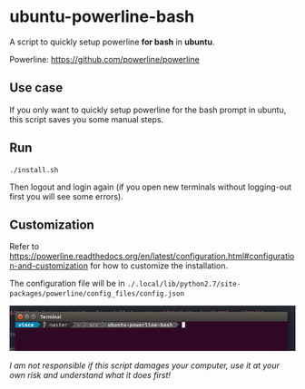 # ubuntu-powerline-bash

A script to quickly setup powerline **for bash** in **ubuntu**.

Powerline: https://github.com/powerline/powerline

## Use case

If you only want to quickly setup powerline for the bash prompt in ubuntu, this script saves you some manual steps.

## Run

    ./install.sh

Then logout and login again (if you open new terminals without logging-out first you will see some errors).

## Customization

Refer to https://powerline.readthedocs.org/en/latest/configuration.html#configuration-and-customization for how to customize the installation.

The configuration file will be in `./.local/lib/python2.7/site-packages/powerline/config_files/config.json`

![What you get](ubuntu-powerline-bash.png "What you get")



*I am not responsible if this script damages your computer, use it at your own risk and understand what it does first!*
